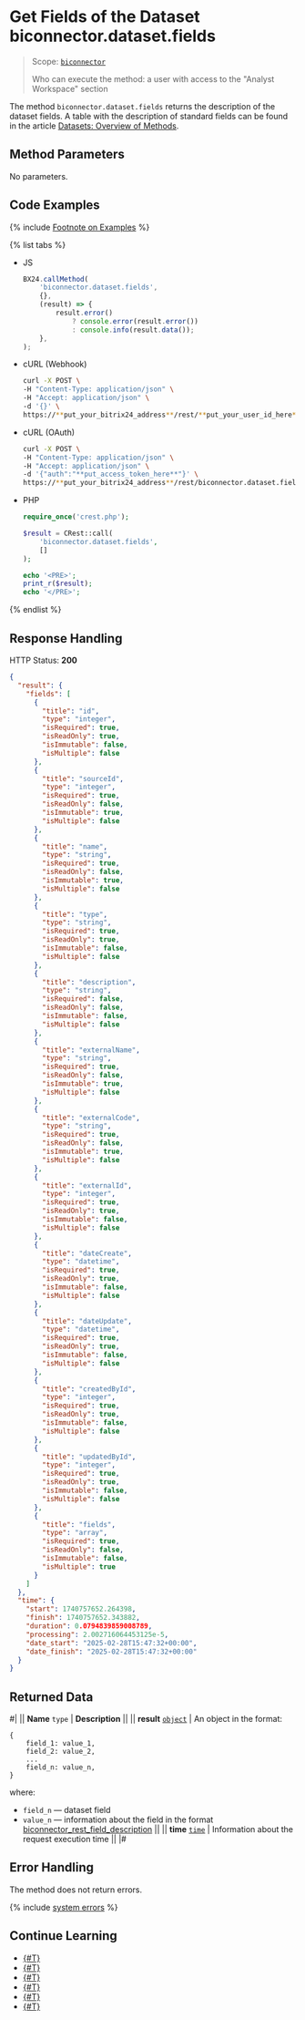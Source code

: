 # Get Fields of the Dataset biconnector.dataset.fields

> Scope: [`biconnector`](../../scopes/permissions.md)
> 
> Who can execute the method: a user with access to the "Analyst Workspace" section

The method `biconnector.dataset.fields` returns the description of the dataset fields. A table with the description of standard fields can be found in the article [Datasets: Overview of Methods](./index.md#dataset).

## Method Parameters

No parameters.

## Code Examples

{% include [Footnote on Examples](../../../_includes/examples.md) %}

{% list tabs %}

- JS

    ```js
    BX24.callMethod(
        'biconnector.dataset.fields',
        {},
        (result) => {
            result.error()
                ? console.error(result.error())
                : console.info(result.data());
        },
    );
    ```

- cURL (Webhook)

    ```bash
    curl -X POST \
    -H "Content-Type: application/json" \
    -H "Accept: application/json" \
    -d '{}' \
    https://**put_your_bitrix24_address**/rest/**put_your_user_id_here**/**put_your_webhook_here**/biconnector.dataset.fields
    ```

- cURL (OAuth)

    ```bash
    curl -X POST \
    -H "Content-Type: application/json" \
    -H "Accept: application/json" \
    -d '{"auth":"**put_access_token_here**"}' \
    https://**put_your_bitrix24_address**/rest/biconnector.dataset.fields
    ```

- PHP

    ```php
    require_once('crest.php');

    $result = CRest::call(
        'biconnector.dataset.fields',
        []
    );

    echo '<PRE>';
    print_r($result);
    echo '</PRE>';
    ```

{% endlist %}


## Response Handling

HTTP Status: **200**

```json
{
  "result": {
    "fields": [
      {
        "title": "id",
        "type": "integer",
        "isRequired": true,
        "isReadOnly": true,
        "isImmutable": false,
        "isMultiple": false
      },
      {
        "title": "sourceId",
        "type": "integer",
        "isRequired": true,
        "isReadOnly": false,
        "isImmutable": true,
        "isMultiple": false
      },
      {
        "title": "name",
        "type": "string",
        "isRequired": true,
        "isReadOnly": false,
        "isImmutable": true,
        "isMultiple": false
      },
      {
        "title": "type",
        "type": "string",
        "isRequired": true,
        "isReadOnly": true,
        "isImmutable": false,
        "isMultiple": false
      },
      {
        "title": "description",
        "type": "string",
        "isRequired": false,
        "isReadOnly": false,
        "isImmutable": false,
        "isMultiple": false
      },
      {
        "title": "externalName",
        "type": "string",
        "isRequired": true,
        "isReadOnly": false,
        "isImmutable": true,
        "isMultiple": false
      },
      {
        "title": "externalCode",
        "type": "string",
        "isRequired": true,
        "isReadOnly": false,
        "isImmutable": true,
        "isMultiple": false
      },
      {
        "title": "externalId",
        "type": "integer",
        "isRequired": true,
        "isReadOnly": true,
        "isImmutable": false,
        "isMultiple": false
      },
      {
        "title": "dateCreate",
        "type": "datetime",
        "isRequired": true,
        "isReadOnly": true,
        "isImmutable": false,
        "isMultiple": false
      },
      {
        "title": "dateUpdate",
        "type": "datetime",
        "isRequired": true,
        "isReadOnly": true,
        "isImmutable": false,
        "isMultiple": false
      },
      {
        "title": "createdById",
        "type": "integer",
        "isRequired": true,
        "isReadOnly": true,
        "isImmutable": false,
        "isMultiple": false
      },
      {
        "title": "updatedById",
        "type": "integer",
        "isRequired": true,
        "isReadOnly": true,
        "isImmutable": false,
        "isMultiple": false
      },
      {
        "title": "fields",
        "type": "array",
        "isRequired": true,
        "isReadOnly": false,
        "isImmutable": false,
        "isMultiple": true
      }
    ]
  },
  "time": {
    "start": 1740757652.264398,
    "finish": 1740757652.343882,
    "duration": 0.0794839859008789,
    "processing": 2.002716064453125e-5,
    "date_start": "2025-02-28T15:47:32+00:00",
    "date_finish": "2025-02-28T15:47:32+00:00"
  }
}
```

## Returned Data

#|
|| **Name**
`type` | **Description** ||
|| **result**
[`object`](../../data-types.md) | An object in the format:

```
{
    field_1: value_1,
    field_2: value_2,
    ...
    field_n: value_n,
}
```

where:
- `field_n` — dataset field
- `value_n` — information about the field in the format [biconnector_rest_field_description](../connector/index.md#description) ||
|| **time**
[`time`](../../data-types.md#time) | Information about the request execution time ||
|#

## Error Handling

The method does not return errors.

{% include [system errors](./../../../_includes/system-errors.md) %}

## Continue Learning

- [{#T}](./biconnector-dataset-add.md)
- [{#T}](./biconnector-dataset-update.md)
- [{#T}](./biconnector-dataset-fields-update.md)
- [{#T}](./biconnector-dataset-get.md)
- [{#T}](./biconnector-dataset-list.md)
- [{#T}](./biconnector-dataset-delete.md)